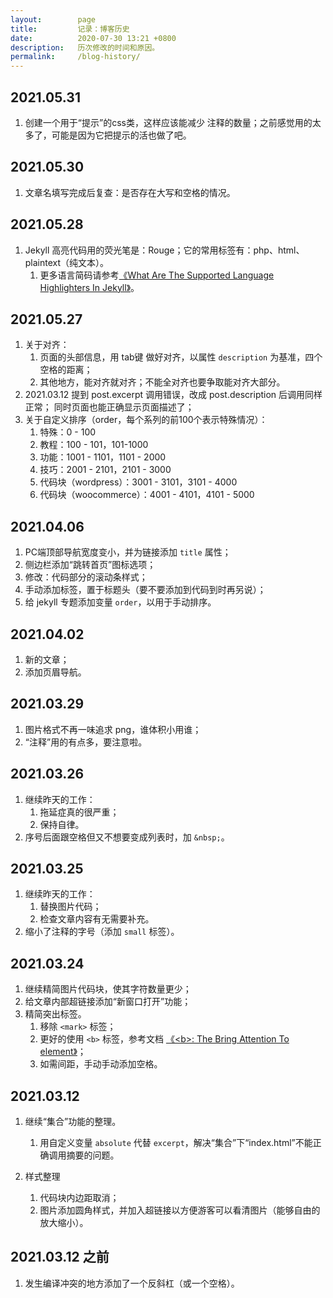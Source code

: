 ```yaml
---
layout:        page
title:         记录：博客历史  
date:          2020-07-30 13:21 +0800
description:   历次修改的时间和原因。
permalink:     /blog-history/
---
```


## 2021.05.31
1. 创建一个用于“提示”的css类，这样应该能减少 注释的数量；之前感觉用的太多了，可能是因为它把提示的活也做了吧。

## 2021.05.30
1. 文章名填写完成后复查：是否存在大写和空格的情况。

## 2021.05.28 
1. Jekyll 高亮代码用的荧光笔是：Rouge；它的常用标签有：php、html、plaintext（纯文本）。
   1. 更多语言简码请参考[《What Are The Supported Language Highlighters In Jekyll》](https://simpleit.rocks/ruby/jekyll/what-are-the-supported-language-highlighters-in-jekyll/)。

## 2021.05.27
1. 关于对齐：
   1. 页面的头部信息，用 tab键 做好对齐，以属性 `description` 为基准，四个空格的距离；
   2. 其他地方，能对齐就对齐；不能全对齐也要争取能对齐大部分。
2. 2021.03.12 提到 post.excerpt 调用错误，改成 post.description 后调用同样正常；
   同时页面也能正确显示页面描述了；
3. 关于自定义排序（order，每个系列的前100个表示特殊情况）：
   1. 特殊：0 - 100
   2. 教程：100 - 101，101-1000
   3. 功能：1001 - 1101，1101 - 2000
   4. 技巧：2001 - 2101，2101 - 3000
   5. 代码块（wordpress）：3001 - 3101，3101 - 4000
   6. 代码块（woocommerce）：4001 - 4101，4101 - 5000

## 2021.04.06
1. PC端顶部导航宽度变小，并为链接添加 `title` 属性；
2. 侧边栏添加“跳转首页”图标选项；
3. 修改：代码部分的滚动条样式；
4. 手动添加标签，置于标题头（要不要添加到代码到时再另说）；
5. 给 jekyll 专题添加变量 `order`，以用于手动排序。

## 2021.04.02
1. 新的文章；
2. 添加页眉导航。

## 2021.03.29
1. 图片格式不再一味追求 png，谁体积小用谁；
2. “注释”用的有点多，要注意啦。

## 2021.03.26
1. 继续昨天的工作：
   1. 拖延症真的很严重；
   2. 保持自律。
2. 序号后面跟空格但又不想要变成列表时，加 `&nbsp;`。

## 2021.03.25
1. 继续昨天的工作：
   1. 替换图片代码；
   2. 检查文章内容有无需要补充。
2. 缩小了注释的字号（添加 `small` 标签）。   

## 2021.03.24
1. 继续精简图片代码块，使其字符数量更少；
2. 给文章内部超链接添加“新窗口打开”功能；
3. 精简突出标签。
   1. 移除 `<mark>` 标签；
   2. 更好的使用 `<b>` 标签，参考文档 [《&lt;b&gt;: The Bring Attention To element》](https://developer.mozilla.org/en-US/docs/Web/HTML/Element/b)；
   3. 如需间距，手动手动添加空格。

## 2021.03.12
1. 继续“集合”功能的整理。
   1. 用自定义变量 `absolute` 代替 `excerpt`，解决“集合”下“index.html”不能正确调用摘要的问题。

2. 样式整理
   1. 代码块内边距取消；
   2. 图片添加圆角样式，并加入超链接以方便游客可以看清图片（能够自由的放大缩小）。

## 2021.03.12 之前
1. 发生编译冲突的地方添加了一个反斜杠（或一个空格）。   